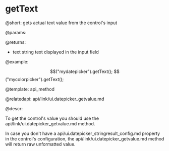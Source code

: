 getText
=============


@short: gets actual text value from the control's input
	

@params:

@returns:
- text	string	text displayed in the input field


@example:

$$("mydatepicker").getText();
$$("mycolorpicker").getText();

@template:	api_method

@relatedapi:
	api/link/ui.datepicker_getvalue.md
	
@descr:

To get the control's value you should use the api/link/ui.datepicker_getvalue.md method. 

In case you don't have a api/ui.datepicker_stringresult_config.md property in the control's configuration, the api/link/ui.datepicker_getvalue.md method will return raw unformatted value. 

